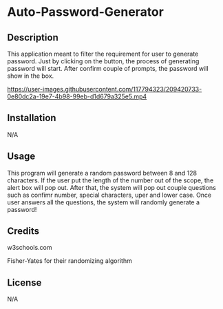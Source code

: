 # Auto-Password-Generator


## Description

This application meant to filter the requirement for user to generate password. Just by clicking on the button, the process of generating password will start. After confirm couple of prompts, the password will show in the box. 


https://user-images.githubusercontent.com/117794323/209420733-0e80dc2a-19e7-4b98-99eb-d1d679a325e5.mp4



## Installation

N/A

## Usage

This program will generate a random password between 8 and 128 characters. If the user put the length of the number out of the scope, the alert box will pop out. After that, the system will pop out couple questions such as confimr number, special characters, uper and lower case. Once user answers all the questions, the system will randomly generate a password! 



## Credits

w3schools.com

Fisher-Yates for their randomizing algorithm

## License

N/A
